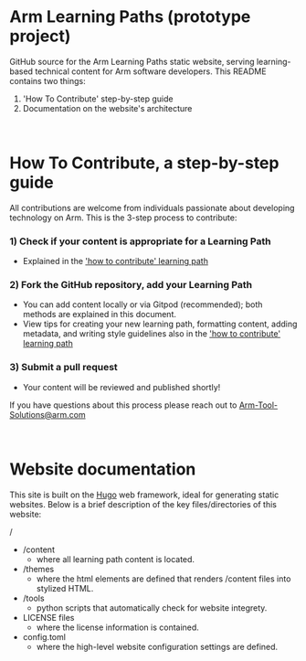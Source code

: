 # Arm Learning Paths (prototype project)

GitHub source for the Arm Learning Paths static website, serving learning-based technical content for Arm software developers. 
This README contains two things:
1. 'How To Contribute' step-by-step guide
2. Documentation on the website's architecture

<br/>

# How To Contribute, a step-by-step guide

All contributions are welcome from individuals passionate about developing technology on Arm. 
This is the 3-step process to contribute:

### 1) Check if your content is appropriate for a Learning Path
  - Explained in the ['how to contribute' learning path](http://www.armswdev.tk/learning-paths/cross-platform/_example-learning-path/)

### 2) Fork the GitHub repository, add your Learning Path
  - You can add content locally or via Gitpod (recommended); both methods are explained in this document.
  - View tips for creating your new learning path, formatting content, adding metadata, and writing style guidelines also in the ['how to contribute' learning path](http://www.armswdev.tk/learning-paths/cross-platform/_example-learning-path/)

### 3) Submit a pull request
  - Your content will be reviewed and published shortly!

If you have questions about this process please reach out to Arm-Tool-Solutions@arm.com

<br/>

# Website documentation

This site is built on the [Hugo](https://gohugo.io/) web framework, ideal for generating static websites. Below is a brief description of the key files/directories of this website:

/
  * /content
    * where all learning path content is located.
  * /themes
    * where the html elements are defined that renders /content files into stylized HTML.
  * /tools
    * python scripts that automatically check for website integrety.
  * LICENSE files
    * where the license information is contained.
  * config.toml
    * where the high-level website configuration settings are defined.
 
